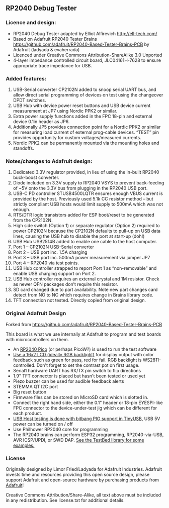 ## RP2040 Debug Tester
### Licence and design:
-	RP2040 Debug Tester adapted by Elliot Alfirevich http://ell-tech.com/ 
-	Based on Adafruit RP2040 Tester Brains https://github.com/adafruit/RP2040-Based-Tester-Brains-PCB by Adafruit (ladyada & evaherrada) 
-	Licenced under Creative Commons Attribution-ShareAlike 3.0 Unported
-	4-layer impedance controlled circuit board, JLC04161H-7628 to ensure appropriate trace impedance for USB.

### Added features:
1.	USB-Serial converter CP2102N added to snoop serial UART bus, and allow direct serial programming of devices on test using the changeover DPDT switches.
2.	USB Hub with device power reset buttons and USB device current measurement at JP7 using Nordic PPK2 or similar. 
3.	Extra power supply functions added in the FPC 18-pin and external device 0.1in header as JP6.
4.	Additionally JP5 provides connection point for a Nordic PPK2 or similar for measuring load current of external prog-cable devices. “TEST” pin provides opportunity for custom voltages/measured currents. 
5.	Nordic PPK2 can be permanently mounted via the mounting holes and standoffs.

### Notes/changes to Adafruit design:
1.	Dedicated 3.3V regulator provided, in lieu of using the in-built RP2040 buck-boost converter. 
2.	Diode included on 3.3V supply to RP2040 VSYS to prevent back-feeding of ~5V onto the 3.3V bus from plugging in the RP2040 USB port.
3.	USB-C PD controller STUSB4500LQTR ensures enough VBUS current is provided by the host. Previously used 5.1k CC resistor method – but strictly compliant USB hosts would limit supply to 500mA which was not enough.
4.	RTS/DTR logic transistors added for ESP boot/reset to be generated from the CP2102N.
5.	High side switch (Option 1) or separate regulator (Option 2) required to power CP2102N because the CP2102N defaults to pull-up on USB data lines, causing the USB hub to disable the port at start-up (doh!)
6.	USB Hub USB2514B added to enable one cable to the host computer. 
   1.	Port 1 – CP2102N USB-Serial converter
   2.	Port 2 – USB port inc. 1.5A charging
   3.	Port 3 – USB port inc. 500mA power measurement via jumper JP7
   4.	Port 4 – RP2040 via test points.
7.	USB Hub controller strapped to report Port 1 as “non-removable” and enable USB charging support on Port 2.
8.	USB Hub controller requires an external crystal and 1M resistor. Check as newer QFN packages don’t require this resistor.
9.	SD card changed due to part availability. Note new part changes card detect from NO to NC which requires change in Brains library code.
10.	TFT connection not tested. Directly copied from original design.

### Original Adafruit Design
Forked from https://github.com/adafruit/RP2040-Based-Tester-Brains-PCB

This board is what we use internally at Adafruit to program and test boards with microcontrollers on them. 
   * An [RP2040 Pico](https://www.adafruit.com/product/5525) (or perhaps PicoW?) is used to run the test software
   * [Use a 16x2 LCD (ideally RGB backlight)](https://www.adafruit.com/product/398) for display output with color feedback such as green for pass, red for fail. RGB backlight is WS2811-controlled. Don't forget to set the contrast pot on first usage.
   * Serial1 hardware UART has RX/TX pin switch to flip directions
   * 1.9" TFT connector is placed but hasn't been tested or used yet
   * Piezo buzzer can be used for audible feedback alerts
   * STEMMA QT I2C port
   * Big reset button
   * Firmware files can be stored on MicroSD card which is slotted in. 
   * Connect the right hand side, either the 0.1" header or 18-pin EYESPI-like FPC connector to the device-under-test jig which can be different for each product. 
   * [USB Host testing is done with bitbang PIO support in TinyUSB](https://github.com/adafruit/Adafruit_TinyUSB_Arduino), USB 5V power can be turned on / off 
   * Use Philhower RP2040 core for programming
   * The RP2040 brains can perform ESP32 programming, RP2040-via-USB, AVR ICSP/UPDI, or SWD DAP. [See the TestBed library for some examples.](https://github.com/adafruit/Adafruit_TestBed)

### License

Originally designed by Limor Fried/Ladyada for Adafruit Industries. Adafruit invests time and resources providing this open source design, please support Adafruit and open-source hardware by purchasing products from [Adafruit](https://www.adafruit.com)!

Creative Commons Attribution/Share-Alike, all text above must be included in any redistribution. 
See license.txt for additional details.
